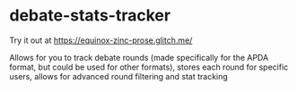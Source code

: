 # debate-stats-tracker

Try it out at https://equinox-zinc-prose.glitch.me/

Allows for you to track debate rounds (made specifically for the APDA format, but could be used for other formats), stores each round for specific users, allows for advanced round filtering and stat tracking
